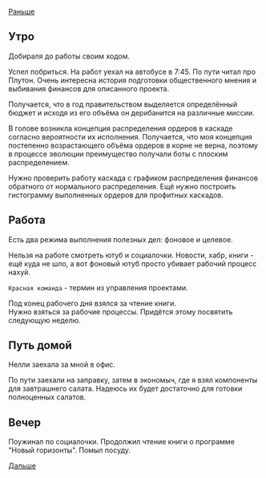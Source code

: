 [Раньше](2021.01.14.md)  
## Утро
Добираля до работы своим ходом.

Успел побриться. На работ уехал на автобусе в 7:45. По пути читал про Плутон. Очень интересна история подготовки общественного мнения и выбивания финансов для описанного проекта.

Получается, что в год правительством выделяется определённый бюджет и исходя из его объёма он дерибанится на различные миссии.

В голове возникла концепция распределения ордеров в каскаде согласно вероятности их исполнения. Получается, что моя концепция постепенно возрастающего объёма ордеров в корне не верна, поэтому в процессе эволюции преимущество получали боты с плоским распределением.

Нужно проверить работу каскада с графиком распределения финансов обратного от нормального распределения. Ещё нужно построить гистограмму выполненных ордеров для профитных каскадов.
## Работа
Есть два режима выполнения полезных дел: фоновое и целевое.

Нельзя на работе смотреть ютуб и социалочки. Новости, хабр, книги - ещё куда не шло, а вот фоновый ютуб просто убивает рабочий процесс нахуй.

`Красная команда` - термин из управления проектами.

Под конец рабочего дня взялся за чтение книги.  
Нужно взяться за рабочие процессы. Придётся этому посвятить следующую неделю.
## Путь домой
Нелли заехала за мной в офис. 

По пути заехали на заправку, затем в экономыч, где я взял компоненты для завтрашнего салата. Надеюсь их будет достаточно для готовки полноценных салатов.
## Вечер
Поужинал по социалочки. Продолжил чтение книги о программе "Новый горизонты".
Помыл посуду.

[Дальше](2021.01.16.md)
